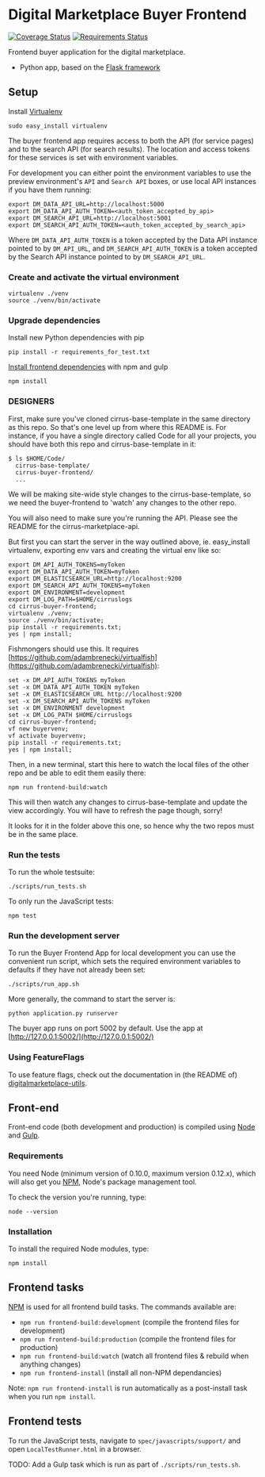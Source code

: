 # Digital Marketplace Buyer Frontend

[![Coverage Status](https://coveralls.io/repos/alphagov/digitalmarketplace-buyer-frontend/badge.svg?branch=master&service=github)](https://coveralls.io/github/alphagov/digitalmarketplace-buyer-frontend?branch=master)
[![Requirements Status](https://requires.io/github/alphagov/digitalmarketplace-buyer-frontend/requirements.svg?branch=master)](https://requires.io/github/alphagov/digitalmarketplace-buyer-frontend/requirements/?branch=master)

Frontend buyer application for the digital marketplace.

- Python app, based on the [Flask framework](http://flask.pocoo.org/)

## Setup

Install [Virtualenv](https://virtualenv.pypa.io/en/latest/)

```
sudo easy_install virtualenv
```

The buyer frontend app requires access to both the API (for service pages) and
to the search API (for search results). The location and access tokens for 
these services is set with environment variables.


For development you can either point the environment variables to use the 
preview environment's `API` and `Search API` boxes, or use local API instances if 
you have them running:

```
export DM_DATA_API_URL=http://localhost:5000
export DM_DATA_API_AUTH_TOKEN=<auth_token_accepted_by_api>
export DM_SEARCH_API_URL=http://localhost:5001
export DM_SEARCH_API_AUTH_TOKEN=<auth_token_accepted_by_search_api>
```

Where `DM_DATA_API_AUTH_TOKEN` is a token accepted by the Data API 
instance pointed to by `DM_API_URL`, and `DM_SEARCH_API_AUTH_TOKEN` 
is a token accepted by the Search API instance pointed to by `DM_SEARCH_API_URL`.

### Create and activate the virtual environment

```
virtualenv ./venv
source ./venv/bin/activate
```

### Upgrade dependencies

Install new Python dependencies with pip

```pip install -r requirements_for_test.txt```

[Install frontend dependencies](https://github.com/alphagov/digitalmarketplace-buyer-frontend#front-end) with npm and gulp

```
npm install
```

### DESIGNERS

First, make sure you've cloned cirrus-base-template in the same directory as this repo. So that's one level up from where this README is.
For instance, if you have a single directory called Code for all your projects, you should have both this repo and cirrus-base-template in it:
```
$ ls $HOME/Code/
  cirrus-base-template/
  cirrus-buyer-frontend/
  ...
```
We will be making site-wide style changes to the cirrus-base-template, so we need the buyer-frontend to 'watch' any changes to the other repo.

You will also need to make sure you're running the API. Please see the README for the cirrus-marketplace-api.

But first you can start the server in the way outlined above, ie. easy_install virtualenv, exporting env vars and creating the virtual env like so:
```
export DM_API_AUTH_TOKENS=myToken
export DM_DATA_API_AUTH_TOKEN=myToken
export DM_ELASTICSEARCH_URL=http://localhost:9200
export DM_SEARCH_API_AUTH_TOKENS=myToken
export DM_ENVIRONMENT=development
export DM_LOG_PATH=$HOME/cirruslogs
cd cirrus-buyer-frontend; 
virtualenv ./venv; 
source ./venv/bin/activate; 
pip install -r requirements.txt; 
yes | npm install; 
```

Fishmongers should use this. It requires [https://github.com/adambrenecki/virtualfish](https://github.com/adambrenecki/virtualfish):
```
set -x DM_API_AUTH_TOKENS myToken
set -x DM_DATA_API_AUTH_TOKEN myToken
set -x DM_ELASTICSEARCH_URL http://localhost:9200
set -x DM_SEARCH_API_AUTH_TOKENS myToken
set -x DM_ENVIRONMENT development
set -x DM_LOG_PATH $HOME/cirruslogs
cd cirrus-buyer-frontend; 
vf new buyervenv; 
vf activate buyervenv;
pip install -r requirements.txt; 
yes | npm install;
```

Then, in a new terminal, start this here to watch the local files of the other repo and be able to edit them easily there:
```
npm run frontend-build:watch
```
This will then watch any changes to cirrus-base-template and update the view accordingly. You will have to refresh the page though, sorry!

It looks for it in the folder above this one, so hence why the two repos must be in the same place.

### Run the tests

To run the whole testsuite:

```
./scripts/run_tests.sh
```

To only run the JavaScript tests:

```
npm test
```

### Run the development server

To run the Buyer Frontend App for local development you can use the convenient run 
script, which sets the required environment variables to defaults if they have
not already been set:

```
./scripts/run_app.sh
```

More generally, the command to start the server is:
```
python application.py runserver
```

The buyer app runs on port 5002 by default. Use the app at [http://127.0.0.1:5002/](http://127.0.0.1:5002/)

### Using FeatureFlags

To use feature flags, check out the documentation in (the README of)
[digitalmarketplace-utils](https://github.com/alphagov/digitalmarketplace-utils#using-featureflags).

## Front-end

Front-end code (both development and production) is compiled using [Node](http://nodejs.org/) and [Gulp](http://gulpjs.com/).

### Requirements

You need Node (minimum version of 0.10.0, maximum version 0.12.x), which will also get you [NPM](npmjs.org), Node's package management tool. 

To check the version you're running, type:

```
node --version
```

### Installation

To install the required Node modules, type:

```
npm install
```

## Frontend tasks

[NPM](https://www.npmjs.org/) is used for all frontend build tasks. The commands available are:

- `npm run frontend-build:development` (compile the frontend files for development)
- `npm run frontend-build:production` (compile the frontend files for production)
- `npm run frontend-build:watch` (watch all frontend files & rebuild when anything changes)
- `npm run frontend-install` (install all non-NPM dependancies)

Note: `npm run frontend-install` is run automatically as a post-install task when you run `npm install`.

## Frontend tests

To run the JavaScript tests, navigate to `spec/javascripts/support/` and open `LocalTestRunner.html` in a browser.

TODO: Add a Gulp task which is run as part of `./scripts/run_tests.sh`.
